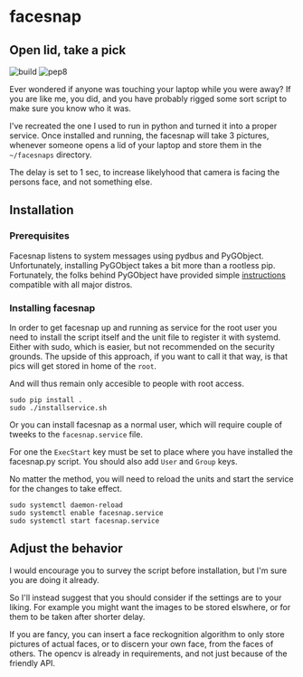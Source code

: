 # facesnap
## Open lid, take a pick

![build](https://github.com/jpodivin/facesnap/actions/workflows/main.yml/badge.svg)
![pep8](https://github.com/jpodivin/facesnap/actions/workflows/flake8.yml/badge.svg)

Ever wondered if anyone was touching your laptop while you were away?
If you are like me, you did, and you have probably rigged some sort script
to make sure you know who it was. 

I've recreated the one I used to run in python and turned it into a proper service.
Once installed and running, the facesnap will take 3 pictures,
whenever someone opens a lid of your laptop and store them in the `~/facesnaps` directory.

The delay is set to 1 sec, to increase likelyhood that camera is facing the persons
face, and not something else. 

## Installation

### Prerequisites
Facesnap listens to system messages using pydbus and PyGObject.
Unfortunately, installing PyGObject takes a bit more than a rootless pip. 
Fortunately, the folks behind PyGObject have provided simple [instructions](https://pygobject.readthedocs.io/en/latest/getting_started.html) compatible with all major distros.

### Installing facesnap
In order to get facesnap up and running as service for the root user you need to install the script itself and the unit file to register it with systemd.
Either with sudo, which is easier, but not recommended on the security grounds.
The upside of this approach, if you want to call it that way,
is that pics will get stored in home of the `root`.

And will thus remain only accesible to people with root access.  

```
sudo pip install .
sudo ./installservice.sh
```

Or you can install facesnap as a normal user, which will require couple of tweeks
to the `facesnap.service` file. 

For one the `ExecStart` key must be set to place where you have installed the facesnap.py script. You should also add `User` and `Group` keys.

No matter the method, you will need to reload the units and start the service for the changes to take effect.

```
sudo systemctl daemon-reload
sudo systemctl enable facesnap.service
sudo systemctl start facesnap.service
```

## Adjust the behavior

I would encourage you to survey the script before installation,
but I'm sure you are doing it already. 

So I'll instead suggest that you should consider if the settings are to your liking. For example you might want the images to be stored elswhere, or for them to be taken after shorter delay.

If you are fancy, you can insert a face reckognition algorithm to only store pictures
of actual faces, or to discern your own face, from the faces of others.
The opencv is already in requirements, and not just because of the friendly API.
